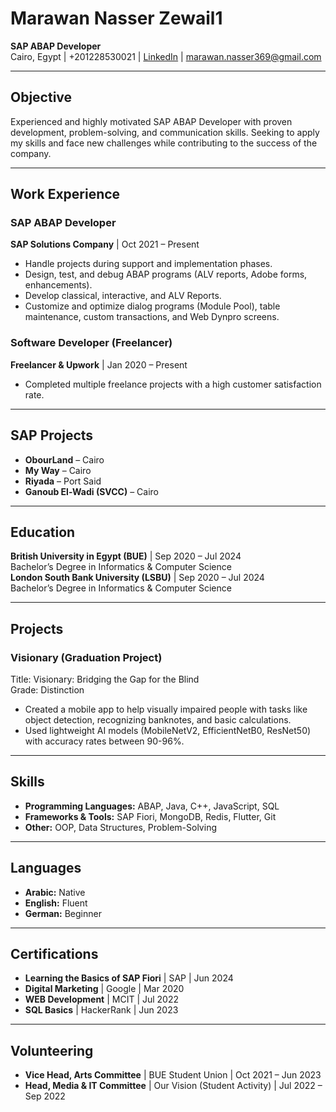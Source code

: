# Marawan Nasser Zewail1

**SAP ABAP Developer**  
Cairo, Egypt | +201228530021 | [LinkedIn](https://www.linkedin.com/in/marawan-nasser) | marawan.nasser369@gmail.com

---

## Objective
Experienced and highly motivated SAP ABAP Developer with proven development, problem-solving, and communication skills. Seeking to apply my skills and face new challenges while contributing to the success of the company.

---

## Work Experience

### SAP ABAP Developer  
**SAP Solutions Company** | Oct 2021 – Present  
- Handle projects during support and implementation phases.
- Design, test, and debug ABAP programs (ALV reports, Adobe forms, enhancements).
- Develop classical, interactive, and ALV Reports.
- Customize and optimize dialog programs (Module Pool), table maintenance, custom transactions, and Web Dynpro screens.

### Software Developer (Freelancer)  
**Freelancer & Upwork** | Jan 2020 – Present  
- Completed multiple freelance projects with a high customer satisfaction rate.

---

## SAP Projects
- **ObourLand** – Cairo
- **My Way** – Cairo
- **Riyada** – Port Said
- **Ganoub El-Wadi (SVCC)** – Cairo

---

## Education
**British University in Egypt (BUE)** | Sep 2020 – Jul 2024  
Bachelor’s Degree in Informatics & Computer Science  
**London South Bank University (LSBU)** | Sep 2020 – Jul 2024  
Bachelor’s Degree in Informatics & Computer Science

---

## Projects

### Visionary (Graduation Project)  
Title: Visionary: Bridging the Gap for the Blind  
Grade: Distinction  
- Created a mobile app to help visually impaired people with tasks like object detection, recognizing banknotes, and basic calculations.
- Used lightweight AI models (MobileNetV2, EfficientNetB0, ResNet50) with accuracy rates between 90-96%.

---

## Skills
- **Programming Languages:** ABAP, Java, C++, JavaScript, SQL
- **Frameworks & Tools:** SAP Fiori, MongoDB, Redis, Flutter, Git
- **Other:** OOP, Data Structures, Problem-Solving

---

## Languages
- **Arabic:** Native
- **English:** Fluent
- **German:** Beginner

---

## Certifications
- **Learning the Basics of SAP Fiori** | SAP | Jun 2024
- **Digital Marketing** | Google | Mar 2020
- **WEB Development** | MCIT | Jul 2022
- **SQL Basics** | HackerRank | Jun 2023

---

## Volunteering
- **Vice Head, Arts Committee** | BUE Student Union | Oct 2021 – Jun 2023
- **Head, Media & IT Committee** | Our Vision (Student Activity) | Jul 2022 – Sep 2022
